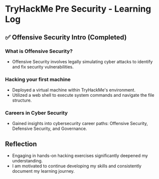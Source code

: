 # TryHackMe Pre Security - Learning Log

## ✅ Offensive Security Intro (Completed)

### What is Offensive Security?
- Offensive Security involves legally simulating cyber attacks to identify and fix security vulnerabilities.

### Hacking your first machine
- Deployed a virtual machine within TryHackMe's environment.
- Utilized a web shell to execute system commands and navigate the file structure.

### Careers in Cyber Security
- Gained insights into cybersecurity career paths: Offensive Security, Defensive Security, and Governance.

## Reflection
- Engaging in hands-on hacking exercises significantly deepened my understanding.
- I am motivated to continue developing my skills and consistently document my learning journey.

